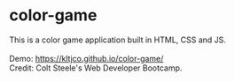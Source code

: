 # color-game

This is a color game application built in HTML, CSS and JS.<br>            
Demo: https://kltjco.github.io/color-game/<br>
Credit: Colt Steele's Web Developer Bootcamp.
